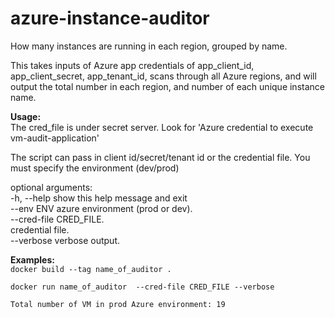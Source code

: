 # azure-instance-auditor
How many instances are running in each region, grouped by name.

This takes inputs of Azure app credentials of app_client_id, app_client_secret, app_tenant_id, scans through all Azure regions, and will output the total number in each region, and number of each unique instance name.

**Usage:**  
The cred_file is under secret server. Look for 'Azure credential to execute vm-audit-application'

The script can pass in client id/secret/tenant id or the credential file. You must specify the environment (dev/prod)

optional arguments:  \
-h, --help            show this help message and exit\
--env ENV             azure environment (prod or dev). \
--cred-file CRED_FILE. \
                    credential file. \
--verbose             verbose output. 


**Examples:**  
`docker build --tag name_of_auditor .`

`docker run name_of_auditor  --cred-file CRED_FILE --verbose` 

`Total number of VM in prod Azure environment: 19`

